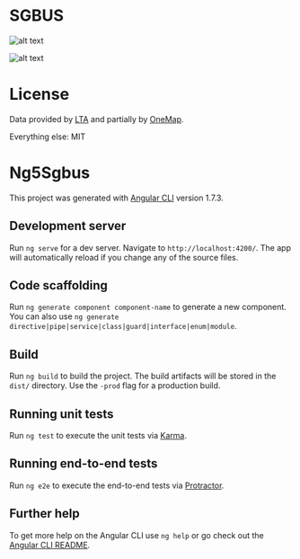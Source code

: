 
# SGBUS

![alt text](https://user-images.githubusercontent.com/3206118/42724510-55b30d86-87a6-11e8-928e-5c73eeb7c892.png)

![alt text](https://user-images.githubusercontent.com/3206118/42724503-228c7820-87a6-11e8-8ae3-f85d71dad096.png)

# License

Data provided by [LTA](https://www.lta.gov.sg) and partially by [OneMap](https://onemap.sg).

Everything else: MIT


# Ng5Sgbus

This project was generated with [Angular CLI](https://github.com/angular/angular-cli) version 1.7.3.

## Development server

Run `ng serve` for a dev server. Navigate to `http://localhost:4200/`. The app will automatically reload if you change any of the source files.

## Code scaffolding

Run `ng generate component component-name` to generate a new component. You can also use `ng generate directive|pipe|service|class|guard|interface|enum|module`.

## Build

Run `ng build` to build the project. The build artifacts will be stored in the `dist/` directory. Use the `-prod` flag for a production build.

## Running unit tests

Run `ng test` to execute the unit tests via [Karma](https://karma-runner.github.io).

## Running end-to-end tests

Run `ng e2e` to execute the end-to-end tests via [Protractor](http://www.protractortest.org/).

## Further help

To get more help on the Angular CLI use `ng help` or go check out the [Angular CLI README](https://github.com/angular/angular-cli/blob/master/README.md).
